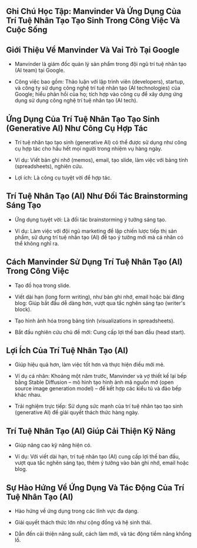 ## Ghi Chú Học Tập: Manvinder Và Ứng Dụng Của Trí Tuệ Nhân Tạo Tạo Sinh Trong Công Việc Và Cuộc Sống

## Giới Thiệu Về Manvinder Và Vai Trò Tại Google

- Manvinder là giám đốc quản lý sản phẩm trong đội ngũ trí tuệ nhân tạo (AI team) tại Google.
    
- Công việc bao gồm: Thảo luận với lập trình viên (developers), startup, và công ty sử dụng công nghệ trí tuệ nhân tạo (AI technologies) của Google; hiểu phản hồi của họ; tích hợp vào công cụ để xây dựng ứng dụng sử dụng công nghệ trí tuệ nhân tạo (AI tech).
    

## Ứng Dụng Của Trí Tuệ Nhân Tạo Tạo Sinh (Generative AI) Như Công Cụ Hợp Tác

- Trí tuệ nhân tạo tạo sinh (generative AI) có thể được sử dụng như công cụ hợp tác cho hầu hết mọi người trong nhiệm vụ hàng ngày.
    
- Ví dụ: Viết bản ghi nhớ (memos), email, tạo slide, làm việc với bảng tính (spreadsheets), nghiên cứu.
    
- Lợi ích: Là công cụ tuyệt vời để hợp tác.
    

## Trí Tuệ Nhân Tạo (AI) Như Đối Tác Brainstorming Sáng Tạo

- Ứng dụng tuyệt vời: Là đối tác brainstorming ý tưởng sáng tạo.
    
- Ví dụ: Làm việc với đội ngũ marketing để lập chiến lược tiếp thị sản phẩm, sử dụng trí tuệ nhân tạo (AI) để tạo ý tưởng mới mà cá nhân có thể không nghĩ ra.
    

## Cách Manvinder Sử Dụng Trí Tuệ Nhân Tạo (AI) Trong Công Việc

- Tạo đồ họa trong slide.
    
- Viết dài hạn (long form writing), như bản ghi nhớ, email hoặc bài đăng blog: Giúp bắt đầu dễ dàng hơn, vượt qua tắc nghẽn sáng tạo (writer's block).
    
- Tạo hình ảnh hóa trong bảng tính (visualizations in spreadsheets).
    
- Bắt đầu nghiên cứu chủ đề mới: Cung cấp lợi thế ban đầu (head start).
    

## Lợi Ích Của Trí Tuệ Nhân Tạo (AI)

- Giúp hiệu quả hơn, làm việc tốt hơn và thực hiện điều mới mẻ.
    
- Ví dụ cá nhân: Khoảng một năm trước, Manvinder và vợ thiết kế lại bếp bằng Stable Diffusion – mô hình tạo hình ảnh mã nguồn mở (open source image generation model) – để kết hợp các kiểu tủ và đảo bếp khác nhau.
    
- Trải nghiệm trực tiếp: Sử dụng sức mạnh của trí tuệ nhân tạo tạo sinh (generative AI) để giải quyết thách thức hàng ngày.
    

## Trí Tuệ Nhân Tạo (AI) Giúp Cải Thiện Kỹ Năng

- Giúp nâng cao kỹ năng hiện có.
    
- Ví dụ: Với viết dài hạn, trí tuệ nhân tạo (AI) cung cấp lợi thế ban đầu, vượt qua tắc nghẽn sáng tạo, thêm ý tưởng vào bản ghi nhớ, email hoặc blog.
    

## Sự Hào Hứng Về Ứng Dụng Và Tác Động Của Trí Tuệ Nhân Tạo (AI)

- Hào hứng về ứng dụng trong các lĩnh vực đa dạng.
    
- Giải quyết thách thức lớn như cộng đồng và hệ sinh thái.
    
- Dẫn đến cải thiện năng suất, cách làm mới, và tác động tiềm năng khổng lồ.